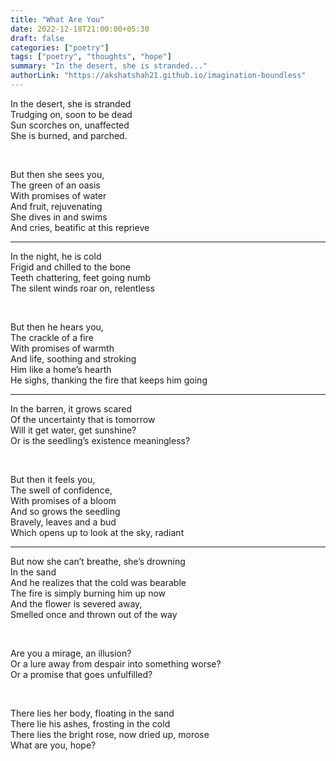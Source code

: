 ```yaml
---
title: "What Are You"
date: 2022-12-18T21:00:00+05:30
draft: false
categories: ["poetry"]
tags: ["poetry", "thoughts", "hope"]
summary: "In the desert, she is stranded..."
authorLink: "https://akshatshah21.github.io/imagination-boundless"
---
```


In the desert, she is stranded  
Trudging on, soon to be dead  
Sun scorches on, unaffected  
She is burned, and parched.

<br>

But then she sees you,  
The green of an oasis  
With promises of water  
And fruit, rejuvenating  
She dives in and swims  
And cries, beatific at this reprieve

<hr>

In the night, he is cold  
Frigid and chilled to the bone  
Teeth chattering, feet going numb  
The silent winds roar on, relentless

<br>

But then he hears you,  
The crackle of a fire  
With promises of warmth  
And life, soothing and stroking  
Him like a home’s hearth  
He sighs, thanking the fire that keeps him going

<hr>

In the barren, it grows scared  
Of the uncertainty that is tomorrow  
Will it get water, get sunshine?  
Or is the seedling’s existence meaningless?  

<br>

But then it feels you,  
The swell of confidence,  
With promises of a bloom  
And so grows the seedling  
Bravely, leaves and a bud  
Which opens up to look at the sky, radiant

<hr>

But now she can’t breathe, she’s drowning  
In the sand  
And he realizes that the cold was bearable  
The fire is simply burning him up now  
And the flower is severed away,  
Smelled once and thrown out of the way

<br>

Are you a mirage, an illusion?  
Or a lure away from despair into something worse?  
Or a promise that goes unfulfilled?

<br>

There lies her body, floating in the sand  
There lie his ashes, frosting in the cold  
There lies the bright rose, now dried up, morose  
What are you, hope?
